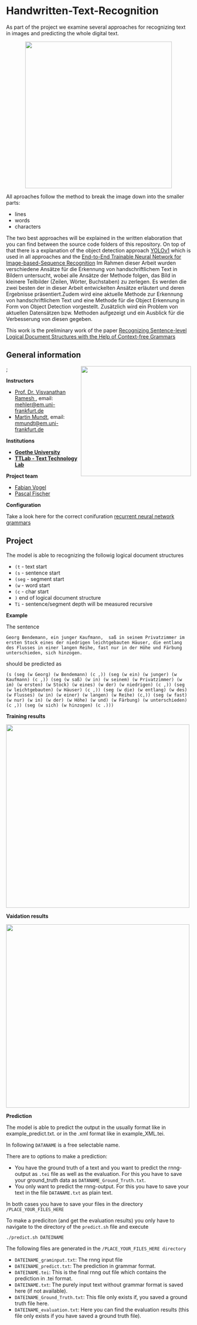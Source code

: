 # Handwritten-Text-Recognition
As part of the project we examine several approaches for recognizing text in images and predicting the whole digital text.

<p align="center">                                                                                                                    
    <img align="top" width="400" height="" src="https://upload.wikimedia.org/wikipedia/commons/8/88/Handwritten_text_recognition.jpg">
</p>

All aproaches follow the method to break the image down into the smaller parts:
* lines
* words
* characters

The two best approaches will be explained in the written elaboration that you can find between the source code folders of this repository.
On top of that there is a explanation of the object detection approach [YOLOv1](https://arxiv.org/pdf/1506.02640.pdf) which is used in all approaches and the [End-to-End Trainable Neural Network for Image-based-Sequence Recognition](https://arxiv.org/pdf/1507.05717.pdf)
Im Rahmen dieser Arbeit wurden verschiedene Ansätze für die Erkennung von handschriftlichem Text in Bildern untersucht, wobei alle Ansätze der Methode folgen, das Bild in kleinere Teilbilder (Zeilen, Wörter, Buchstaben) zu zerlegen. Es werden die zwei besten der in dieser Arbeit entwickelten Ansätze erläutert und deren Ergebnisse präsentiert.Zudem wird eine aktuelle Methode zur Erkennung von handschriftlichem Text und eine Methode für die Object Erkennung in Form von Object Detection vorgestellt. Zusätzlich wird ein Problem von aktuellen Datensätzen bzw. Methoden aufgezeigt und ein Ausblick für die Verbesserung von diesen gegeben.

This work is the preliminary work of the paper [Recognizing Sentence-level Logical Document Structures with the Help of
Context-free Grammars](https://www.aclweb.org/anthology/2020.lrec-1.650.pdf) 

## General information
<img align="right" width="300" height="" src="https://upload.wikimedia.org/wikipedia/commons/1/1e/Logo-Goethe-University-Frankfurt-am-Main.svg">;

**Instructors**
* [Prof. Dr. Visvanathan Ramesh ](http://www.ccc.cs.uni-frankfurt.de/people/), email: mehler@em.uni-frankfurt.de
* [Martin Mundt](https://martin-mundt.com/), email: mmundt@em.uni-frankfurt.de

**Institutions**
* **[Goethe University](http://www.informatik.uni-frankfurt.de/index.php/en/)**
* **[TTLab - Text Technology Lab](https://www.texttechnologylab.org/)**

**Project team**
* [Fabian Vogel](https://github.com/legnaib)
* [Pascal Fischer](https://github.com/Psarpei)

**Configuration**

Take a look here for the correct conifuration [recurrent neural network grammars](https://github.com/clab/rnng)

## Project
The model is able to recognizing the followig logical document structures
* ```(t``` - text start
* ```(s``` - sentence start
* ```(seg``` - segment start
* ```(w``` - word start
* ```(c``` - char start
* ```)``` end of logical document structure
* ```Ti``` - sentence/segment depth will be measured recursive 

**Example**

The sentence
    
```Georg Bendemann, ein junger Kaufmann,  saß in seinem Privatzimmer im ersten Stock eines der niedrigen leichtgebauten Häuser, die entlang des Flusses in einer langen Reihe, fast nur in der Höhe und Färbung unterschieden, sich hinzogen.```

should be predicted as
    
```(s (seg (w Georg) (w Bendemann) (c ,)) (seg (w ein) (w junger) (w Kaufmann) (c ,)) (seg (w saß) (w in) (w seinem) (w Privatzimmer) (w im) (w ersten) (w Stock) (w eines) (w der) (w niedrigen) (c ,)) (seg (w leichtgebauten) (w Häuser) (c ,)) (seg (w die) (w entlang) (w des) (w Flusses) (w in) (w einer) (w langen) (w Reihe) (c,)) (seg (w fast) (w nur) (w in) (w der) (w Höhe) (w und) (w Färbung) (w unterschieden) (c ,)) (seg (w sich) (w hinzogen) (c .)))```

**Training results**

<img align="center" width="500" height="" src="https://upload.wikimedia.org/wikipedia/commons/0/0a/Train_example2.png">

**Vaidation results**

<img align="center" width="500" height="" src="https://upload.wikimedia.org/wikipedia/commons/b/bb/Test_example2.png">

**Prediction**

The model is able to predict the output in the usually format like in example_predict.txt. or in the .xml format like in example_XML.tei.

In following ```DATANAME``` is a free selectable name. 

There are to options to make a prediction:
* You have the ground truth of a text and you want to predict the rnng-output as ```.tei``` file as well as the evaluation. For this you have to save your ground_truth data as ```DATANAME_Ground_Truth.txt```.
* You only want to predict the rnng-output. For this you have to save your text in the file ```DATANAME.txt``` as plain text.

In both cases you have to save your files in the directory ```/PLACE_YOUR_FILES_HERE```

To make a prediciton (and get the evaluation results) you only have to navigate to the directory of the ```predict.sh``` file and execute 

    ./predict.sh DATEINAME 

The following files are generated in the ```/PLACE_YOUR_FILES_HERE directory```

* ```DATEINAME_graminput.txt```: The rnng input file 
* ```DATEINAME_predict.txt```: The prediction in grammar format.
* ```DATEINAME.tei```: This is the final rnng out file which contains the prediction in .tei format.
* ```DATEINAME.txt```: The purely input text without grammar format is saved here (if not available).
* ```DATEINAME_Ground_Truth.txt```: This file only exists if, you saved a ground truth file here.
* ```DATEINAME_evaluation.txt```: Here you can find the evaluation results (this file only exists if you have saved a ground truth file).
